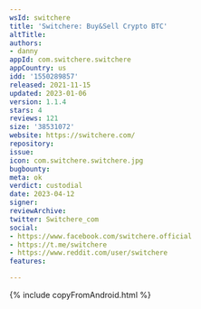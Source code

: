 ```yaml
---
wsId: switchere
title: 'Switchere: Buy&Sell Crypto BTC'
altTitle: 
authors:
- danny
appId: com.switchere.switchere
appCountry: us
idd: '1550289857'
released: 2021-11-15
updated: 2023-01-06
version: 1.1.4
stars: 4
reviews: 121
size: '38531072'
website: https://switchere.com/
repository: 
issue: 
icon: com.switchere.switchere.jpg
bugbounty: 
meta: ok
verdict: custodial
date: 2023-04-12
signer: 
reviewArchive: 
twitter: Switchere_com
social:
- https://www.facebook.com/switchere.official
- https://t.me/switchere
- https://www.reddit.com/user/switchere
features: 

---
```


{% include copyFromAndroid.html %}

